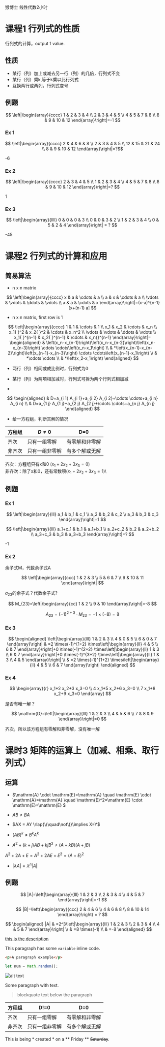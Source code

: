 猴博士 线性代数2小时
# 课程1 行列式的性质
行列式的计算，output 1 value.

## 性质
- 某行（列）加上或减去另一行（列）的几倍，行列式不变
- 某行（列）乘k,等于k乘以此行列式
- 互换两行或两列，行列式变号
 
## 例题    
$$
\left|\begin{array}{cccc}
1 & 2 & 3 & 4 \\
2 & 3 & 4 & 5 \\
4 & 5 & 7 & 8 \\
8 & 9 & 10 & 12
\end{array}\right|=-1
$$

### Ex 1

$$
\left|\begin{array}{cccc}
2 & 4 & 6 & 8 \\
2 & 3 & 4 & 5 \\
12 & 15 & 21 & 24 \\
8 & 9 & 10 & 12
\end{array}\right|=?$$

-6

### Ex 2

$$
\left|\begin{array}{cccc}
2 & 3 & 4 & 5 \\
1 & 2 & 3 & 4 \\
4 & 5 & 7 & 8 \\
8 & 9 & 10 & 12
\end{array}\right|=?
$$

1

### Ex 3

$$
\left|\begin{array}{llll}
0 & 0 & 0 & 3 \\
0 & 0 & 3 & 2 \\
1 & 2 & 3 & 4 \\
0 & 5 & 2 & 4
\end{array}\right| = ?
$$

-45 

# 课程2 行列式的计算和应用
## 简易算法
- n x n matrix

$$
\left|\begin{array}{cccc}
x & a & \cdots & a \\
a & x & \cdots & a \\
\vdots & \vdots & \ddots & \vdots \\
a & a & \cdots & x
\end{array}\right|=(x-a)^{n-1}[x+(n-1) a]
$$

- n x n matrix, first row is 1

$$
\left|\begin{array}{cccc}
1 & 1 & \cdots & 1 \\
x_1 & x_2 & \cdots & x_n \\
x_1{ }^2 & x_2{ }^2 & \cdots & x_n^2 \\
\vdots & \vdots & \ddots & \vdots \\
x_1{ }^{n-1} & x_2{ }^{n-1} & \cdots & x_n{}^{n-1}
\end{array}\right|=
\begin{aligned}
& \left(x_n-x_{n-1}\right)\left(x_n-x_{n-2}\right)\left(x_n-x_{n-3}\right) \cdots \cdots\left(x_n-x_1\right) \\
& *\left(x_{n-1}-x_{n-2}\right)\left(x_{n-1}-x_{n-3}\right) \cdots \cdots\left(x_{n-1}-x_1\right) \\
& *\cdots \cdots \\
& *\left(x_2-x_1\right)
\end{aligned}
$$

- 两行（列）相同或成比例时，行列式为0
- 某行（列）为两项相加减时，行列式可拆为两个行列式相加减

- 

$$
\begin{aligned}
& D=a_{i 1} A_{i 1}+a_{i 2} A_{i 2}+\cdots \cdots+a_{i n} A_{i n} \\
& D=a_{1 j} A_{1 j}+a_{2 j} A_{2 j}+\cdots \cdots+a_{n j} A_{n j}
\end{aligned}
$$

- 给一方程组，判断其解的情况

| 方程组 | $D \neq 0$ | D=0 |
| --- | --- | --- |
| 齐次 | 只有一组零解 | 有零解和非零解 |
| 非齐次  | 只有一组非零解  | 有多个解或无解 |

齐次：方程组只有x和0 ($x_1+2 x_2+3 x_3=0$)\
非齐次：除了x和0，还有常数项($x_1+2 x_2+3 x_3=1$)\

## 例题
### Ex 1

$$
\left|\begin{array}{lll}
a_1 & b_1 & c_1 \\
a_2 & b_2 & c_2 \\
a_3 & b_3 & c_3
\end{array}\right|=1
$$

$$
\left|\begin{array}{lll}
a_1+c_1 & b_1 & a_1+b_1 \\
a_2+c_2 & b_2 & a_2+b_2 \\
a_3+c_3 & b_3 & a_3+b_3
\end{array}\right|=?
$$

-1

### Ex 2 
余子式M，代数余子式A

$$
\left|\begin{array}{ccc}
1 & 2 & 3 \\
5 & 6 & 7 \\
9 & 10 & 11
\end{array}\right|
$$

$a_{23}$的余子式？代数余子式?

$$
M_{23}=\left|\begin{array}{cc}
1 & 2 \\
9 & 10
\end{array}\right|=-8
$$

$$
A_{23}=(-1)^{2+3} \cdot M_{23}=-1 \times(-8)=8
$$

### Ex 3

$$
\begin{aligned}
\left|\begin{array}{lll}
1 & 2 & 3 \\
4 & 0 & 5 \\
6 & 0 & 7
\end{array}\right| & =2 \times(-1)^{1+2} \times\left|\begin{array}{ll}
4 & 5 \\
6 & 7
\end{array}\right|+0 \times(-1)^{2+2} \times\left|\begin{array}{ll}
1 & 3 \\
6 & 7
\end{array}\right|+0 \times(-1)^{3+2} \times\left|\begin{array}{ll}
1 & 3 \\
4 & 5
\end{array}\right| \\
& =2 \times(-1)^{1+2} \times\left|\begin{array}{ll}
4 & 5 \\
6 & 7
\end{array}\right|
\end{aligned}
$$

### Ex 4

$$
\begin{array}{r}
x_1+2 x_2+3 x_3=0 \\
4 x_1+5 x_2+6 x_3=0 \\
7 x_1+8 x_2+9 x_3=0
\end{array}
$$

是否有唯一解？

$$
\mathrm{D}=\left|\begin{array}{lll}
1 & 2 & 3 \\
4 & 5 & 6 \\
7 & 8 & 9
\end{array}\right|=0
$$

齐次，所以该方程组有零解和非零解，没有唯一解

# 课时3 矩阵的运算上（加减、相乘、取行列式）
## 运算
- $\mathrm{A} \cdot \mathrm{E}=\mathrm{A} \quad \mathrm{E} \cdot \mathrm{A}=\mathrm{A} \quad \mathrm{E}^2=\mathrm{E} \cdot \mathrm{E}=\mathrm{E}
$

- $AB \neq BA$ 

- $AX = AY \rlap{\(\quad\not\)}\implies X=Y$

- $(AB)^k \neq B^k A^k$ 

- $A^2+(k+j) A B+k j B^2 \neq (A+kB)(A+jB)$ 

$A^2+2 A+E=A^2+2 A E+E^2=(A+E)^2$

- $|\lambda A|=\lambda^n|A|$

## 例题
$$
|A|=\left|\begin{array}{lll}
1 & 2 & 3 \\
2 & 3 & 4 \\
4 & 5 & 7
\end{array}\right|=-1
$$

$$
|B|=\left(\begin{array}{ccc}
2 & 4 & 6 \\
4 & 6 & 8 \\
8 & 10 & 14
\end{array}\right) = ?
$$

$$
\begin{aligned}
|A| & =2^3\left|\begin{array}{lll}
1 & 2 & 3 \\
2 & 3 & 4 \\
4 & 5 & 7
\end{array}\right| \\
& =8 \times(-1) \\
& =-8
\end{aligned}
$$

[this is the description](http://www.github.com)

This paragraph has some `variable` inline code.

```html
<p>A paragraph example</p>
```
```javascript
let num = Math.random();
```

![alt text](http://picsum.photos/200/200)

Some paragraph with text.
> blockquote text below the paragraph

| 方程组 | D!=0 | D=0 |
| --- | --- | --- |
| 齐次 | 只有一组零解 | 有零解和非零解 |
| 非齐次  | 只有一组非零解  | 有多个解或无解 |

This is being * created * on a ** Friday ** ~~Saturday~~.

